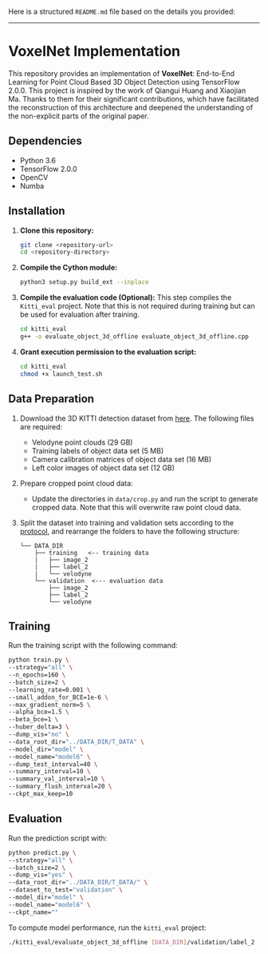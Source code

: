 Here is a structured `README.md` file based on the details you provided:

---

# VoxelNet Implementation

This repository provides an implementation of **VoxelNet**: End-to-End Learning for Point Cloud Based 3D Object Detection using TensorFlow 2.0.0. This project is inspired by the work of Qiangui Huang and Xiaojian Ma. Thanks to them for their significant contributions, which have facilitated the reconstruction of this architecture and deepened the understanding of the non-explicit parts of the original paper.

## Dependencies

- Python 3.6
- TensorFlow 2.0.0
- OpenCV
- Numba

## Installation

1. **Clone this repository:**
   ```bash
   git clone <repository-url>
   cd <repository-directory>
   ```

2. **Compile the Cython module:**
   ```bash
   python3 setup.py build_ext --inplace
   ```

3. **Compile the evaluation code (Optional):**
   This step compiles the `Kitti_eval` project. Note that this is not required during training but can be used for evaluation after training.
   ```bash
   cd kitti_eval
   g++ -o evaluate_object_3d_offline evaluate_object_3d_offline.cpp
   ```

4. **Grant execution permission to the evaluation script:**
   ```bash
   cd kitti_eval
   chmod +x launch_test.sh
   ```

## Data Preparation

1. Download the 3D KITTI detection dataset from [here](<dataset-url>). The following files are required:
   - Velodyne point clouds (29 GB)
   - Training labels of object data set (5 MB)
   - Camera calibration matrices of object data set (16 MB)
   - Left color images of object data set (12 GB)

2. Prepare cropped point cloud data:
   - Update the directories in `data/crop.py` and run the script to generate cropped data. Note that this will overwrite raw point cloud data.

3. Split the dataset into training and validation sets according to the [protocol](<protocol-url>), and rearrange the folders to have the following structure:
   ```
   └── DATA_DIR
       ├── training   <-- training data
       |   ├── image_2
       |   ├── label_2
       |   └── velodyne
       └── validation  <--- evaluation data
           ├── image_2
           ├── label_2
           └── velodyne
   ```

## Training

Run the training script with the following command:
```bash
python train.py \
--strategy="all" \
--n_epochs=160 \
--batch_size=2 \
--learning_rate=0.001 \
--small_addon_for_BCE=1e-6 \
--max_gradient_norm=5 \
--alpha_bce=1.5 \
--beta_bce=1 \
--huber_delta=3 \
--dump_vis="no" \
--data_root_dir="../DATA_DIR/T_DATA" \
--model_dir="model" \
--model_name="model6" \
--dump_test_interval=40 \
--summary_interval=10 \
--summary_val_interval=10 \
--summary_flush_interval=20 \
--ckpt_max_keep=10
```

## Evaluation

Run the prediction script with:
```bash
python predict.py \
--strategy="all" \
--batch_size=2 \
--dump_vis="yes" \
--data_root_dir="../DATA_DIR/T_DATA/" \
--dataset_to_test="validation" \
--model_dir="model" \
--model_name="model6" \
--ckpt_name=""
```

To compute model performance, run the `kitti_eval` project:
```bash
./kitti_eval/evaluate_object_3d_offline [DATA_DIR]/validation/label_2 ./predictions [output file]
```


